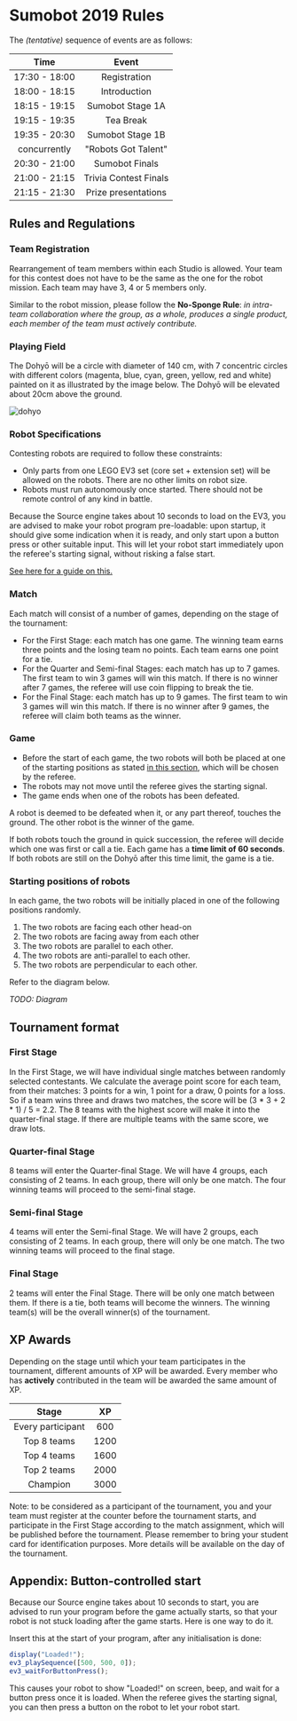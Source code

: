 # Sumobot 2019 Rules

The _(tentative)_ sequence of events are as follows:

|      Time     |          Event        |
|:-------------:|:---------------------:|
| 17:30 - 18:00 | Registration          |
| 18:00 - 18:15 | Introduction          |
| 18:15 - 19:15 | Sumobot Stage 1A      |
| 19:15 - 19:35 | Tea Break             |
| 19:35 - 20:30 | Sumobot Stage 1B      |
| concurrently  | "Robots Got Talent"   |
| 20:30 - 21:00 | Sumobot Finals        |
| 21:00 - 21:15 | Trivia Contest Finals |
| 21:15 - 21:30 | Prize presentations   |

## Rules and Regulations

### Team Registration

Rearrangement of team members within each Studio is allowed. Your team for this contest does not have to be the same as the one for the robot mission. Each team may have 3, 4 or 5 members only.

Similar to the robot mission, please follow the **No-Sponge Rule**: _in intra-team collaboration where the group, as a whole, produces a single product, each member of the team must actively contribute._

### Playing Field

The Dohyō will be a circle with diameter of 140 cm, with 7 concentric circles with different colors (magenta, blue, cyan, green, yellow, red and white) painted on it as illustrated by the image below. The Dohyō will be elevated about 20cm above the ground.

![dohyo](https://s3-ap-southeast-1.amazonaws.com/mission-assets/contests/dohyo.jpg)

### Robot Specifications

Contesting robots are required to follow these constraints:

- Only parts from one LEGO EV3 set (core set + extension set) will be allowed on the robots. There are no other limits on robot size.
- Robots must run autonomously once started. There should not be remote control of any kind in battle.

Because the Source engine takes about 10 seconds to load on the EV3, you are advised to make your robot program pre-loadable: upon startup, it should give some indication when it is ready, and only start upon a button press or other suitable input. This will let your robot start immediately upon the referee's starting signal, without risking a false start.

[See here for a guide on this.](#appendix-button-controlled-start)

### Match

Each match will consist of a number of games, depending on the stage of the tournament:

- For the First Stage: each match has one game. The winning team earns three points and the losing team no points. Each team earns one point for a tie.
- For the Quarter and Semi-final Stages: each match has up to 7 games. The first team to win 3 games will win this match. If there is no winner after 7 games, the referee will use coin flipping to break the tie.
- For the Final Stage: each match has up to 9 games. The first team to win 3 games will win this match. If there is no winner after 9 games, the referee will claim both teams as the winner.

### Game

- Before the start of each game, the two robots will both be placed at one of the starting positions as stated [in this section](#starting-positions-of-robots), which will be chosen by the referee.
- The robots may not move until the referee gives the starting signal.
- The game ends when one of the robots has been defeated.

A robot is deemed to be defeated when it, or any part thereof, touches the ground. The other robot is the winner of the game.

If both robots touch the ground in quick succession, the referee will decide which one was first or call a tie. Each game has a **time limit of 60 seconds**. If both robots are still on the Dohyō after this time limit, the game is a tie.

### Starting positions of robots

In each game, the two robots will be initially placed in one of the following positions randomly.

1. The two robots are facing each other head-on
1. The two robots are facing away from each other
1. The two robots are parallel to each other.
1. The two robots are anti-parallel to each other.
1. The two robots are perpendicular to each other.

Refer to the diagram below.

_TODO: Diagram_

## Tournament format

### First Stage

In the First Stage, we will have individual single matches between randomly selected contestants. We calculate the average point score for each team, from their matches: 3 points for a win, 1 point for a draw, 0 points for a loss. So if a team wins three and draws two matches, the score will be (3 * 3 + 2 * 1) / 5 = 2.2. The 8 teams with the highest score will make it into the quarter-final stage. If there are multiple teams with the same score, we draw lots.

### Quarter-final Stage

8 teams will enter the Quarter-final Stage. We will have 4 groups, each consisting of 2 teams. In each group, there will only be one match. The four winning teams will proceed to the semi-final stage.

### Semi-final Stage

4 teams will enter the Semi-final Stage. We will have 2 groups, each consisting of 2 teams. In each group, there will only be one match. The two winning teams will proceed to the final stage.

### Final Stage

2 teams will enter the Final Stage. There will be only one match between them. If there is a tie, both teams will become the winners. The winning team(s) will be the overall winner(s) of the tournament.

## XP Awards

Depending on the stage until which your team participates in the tournament, different amounts of XP will be awarded. Every member who has **actively** contributed in the team will be awarded the same amount of XP.

|        Stage      |  XP  |
|:-----------------:|:----:|
| Every participant | 600  |
| Top 8 teams       | 1200 |
| Top 4 teams       | 1600 |
| Top 2 teams       | 2000 |
| Champion          | 3000 |

Note: to be considered as a participant of the tournament, you and your team must register at the counter before the tournament starts, and participate in the First Stage according to the match assignment, which will be published before the tournament. Please remember to bring your student card for identification purposes. More details will be available on the day of the tournament.

## Appendix: Button-controlled start

Because our Source engine takes about 10 seconds to start, you are advised to run your program before the game actually starts, so that your robot is not stuck loading after the game starts. Here is one way to do it.

Insert this at the start of your program, after any initialisation is done:

```js
display("Loaded!");
ev3_playSequence([500, 500, 0]);
ev3_waitForButtonPress();
```

This causes your robot to show "Loaded!" on screen, beep, and wait for a button press once it is loaded. When the referee gives the starting signal, you can then press a button on the robot to let your robot start.
